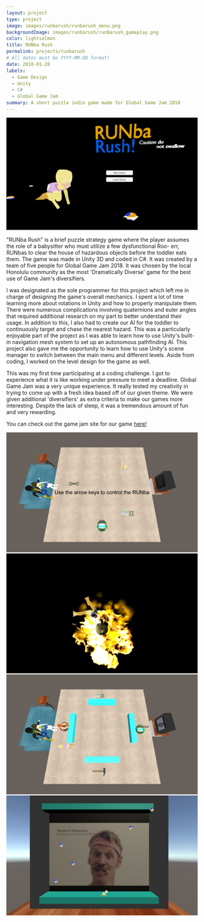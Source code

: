 ```yaml
---
layout: project
type: project
image: images/runbarush/runbarush_menu.png
backgroundImage: images/runbarush/runbarush_gameplay.png
color: lightsalmon
title: RUNba Rush
permalink: projects/runbarush
# All dates must be YYYY-MM-DD format!
date: 2018-01-28
labels:
  - Game Design
  - Unity
  - C#
  - Global Game Jam
summary: A short puzzle indie game made for Global Game Jam 2018
---
```


<img class="ui huge centered bordered image" src="../images/runbarush/runbarush_menu.png">

"RUNba Rush" is a brief puzzle strategy game where the player assumes the role of a babysitter who must utilize a few dysfunctional Roo- err, RUNbas to clear the house of hazardous objects before the toddler eats them. The game was made in Unity 3D and coded in C#. It was created by a team of five people for Global Game Jam 2018. It was chosen by the local Honolulu community as the most 'Dramatically Diverse' game for the best use of Game Jam's diversifiers. 

I was designated as the sole programmer for this project which left me in charge of designing the game's overall mechanics. I spent a lot of time learning more about rotations in Unity and how to properly manipulate them. There were numerous complications involving quaternions and euler angles that required additional research on my part to better understand their usage. In addition to this, I also had to create our AI for the toddler to continuously  target and chase the nearest hazard. This was a particularly enjoyable part of the project as I was able to learn how to use Unity's built-in navigation mesh system to set up an autonomous pathfinding AI. This project also gave me the opportunity to learn how to use Unity's scene manager to switch between the main menu and different levels. Aside from coding, I worked on the level design for the game as well. 

This was my first time participating at a coding challenge. I got to experience what it is like working under pressure to meet a deadline. Global Game Jam was a very unique experience. It really tested my creativity in trying to come up with a fresh idea based off of our given theme. We were given additional 'diversifiers' as extra criteria to make our games more interesting. Despite the lack of sleep, it was a tremendous amount of fun and very rewarding. 

You can check out the game jam site for our game [here!](https://globalgamejam.org/2018/games/runba-rush)

<div class="ui two column grid">
  <div class="column">
    <img class="ui large bordered image" src="../images/runbarush/runbarush_instructions.png">
    <img class="ui large bordered image" src="../images/runbarush/runbarush_death.png">
  </div>
  <div class="column">
    <img class="ui large bordered image" src="../images/runbarush/runbarush_gameplay.png">
    <img class="ui large bordered image" src="../images/runbarush/runbarush_secret.png">
  </div>
</div>